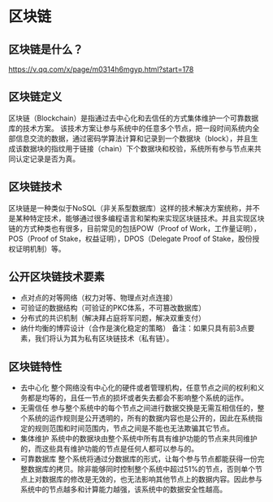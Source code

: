 # 区块链

## 区块链是什么？
https://v.qq.com/x/page/m0314h6mgyp.html?start=178

## 区块链定义
区块链（Blockchain）是指通过去中心化和去信任的方式集体维护一个可靠数据库的技术方案。
该技术方案让参与系统中的任意多个节点，把一段时间系统内全部信息交流的数据，通过密码学算法计算和记录到一个数据块（block），并且生成该数据块的指纹用于链接（chain）下个数据块和校验，系统所有参与节点来共同认定记录是否为真。

## 区块链技术
区块链是一种类似于NoSQL（非关系型数据库）这样的技术解决方案统称，并不是某种特定技术，能够通过很多编程语言和架构来实现区块链技术。并且实现区块链的方式种类也有很多，目前常见的包括POW（Proof of Work，工作量证明），POS（Proof of Stake，权益证明），DPOS（Delegate Proof of Stake，股份授权证明机制）等。

## 公开区块链技术要素
* 点对点的对等网络（权力对等、物理点对点连接）
* 可验证的数据结构（可验证的PKC体系，不可篡改数据库）
* 分布式的共识机制（解决拜占庭将军问题，解决双重支付）
* 纳什均衡的博弈设计（合作是演化稳定的策略）
备注：如果只具有前3点要素，我们将认为其为私有区块链技术（私有链）。

## 区块链特性
* 去中心化
整个网络没有中心化的硬件或者管理机构，任意节点之间的权利和义务都是均等的，且任一节点的损坏或者失去都会不影响整个系统的运作。
* 无需信任
参与整个系统中的每个节点之间进行数据交换是无需互相信任的，整个系统的运作规则是公开透明的，所有的数据内容也是公开的，因此在系统指定的规则范围和时间范围内，节点之间是不能也无法欺骗其它节点。
* 集体维护
系统中的数据块由整个系统中所有具有维护功能的节点来共同维护的，而这些具有维护功能的节点是任何人都可以参与的。
* 可靠数据库
整个系统将通过分数据库的形式，让每个参与节点都能获得一份完整数据库的拷贝。除非能够同时控制整个系统中超过51%的节点，否则单个节点上对数据库的修改是无效的，也无法影响其他节点上的数据内容。因此参与系统中的节点越多和计算能力越强，该系统中的数据安全性越高。

